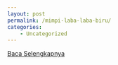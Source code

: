 ```yaml
---
layout: post
permalink: /mimpi-laba-laba-biru/
categories:
    - Uncategorized
---
```


[Baca Selengkapnya](/07)